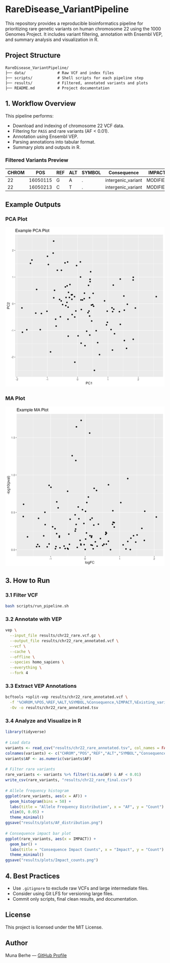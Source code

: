 # RareDisease_VariantPipeline

This repository provides a reproducible bioinformatics pipeline for prioritizing rare genetic variants on human chromosome 22 using the 1000 Genomes Project. It includes variant filtering, annotation with Ensembl VEP, and summary analysis and visualization in R.

## Project Structure

```
RareDisease_VariantPipeline/
├── data/              # Raw VCF and index files
├── scripts/           # Shell scripts for each pipeline step
├── results/           # Filtered, annotated variants and plots
├── README.md          # Project documentation
```

## 1. Workflow Overview

This pipeline performs:

- Download and indexing of chromosome 22 VCF data.
- Filtering for `PASS` and rare variants (AF < 0.01).
- Annotation using Ensembl VEP.
- Parsing annotations into tabular format.
- Summary plots and outputs in R.

### Filtered Variants Preview

| CHROM | POS | REF | ALT | SYMBOL | Consequence | IMPACT | Existing_variation | AF |
|-------|-----|-----|-----|--------|--------------|--------|---------------------|----|
| 22 | 16050115 | G | A | . | intergenic_variant | MODIFIER | . | 0.006 |
| 22 | 16050213 | C | T | . | intergenic_variant | MODIFIER | . | 0.007 |

## Example Outputs

### PCA Plot
![PCA Plot](plots/PCAplot.png)

### MA Plot
![MA Plot](plots/MAplot.png)

## 3. How to Run

### 3.1 Filter VCF

```bash
bash scripts/run_pipeline.sh
```

### 3.2 Annotate with VEP

```bash
vep \
  --input_file results/chr22_rare.vcf.gz \
  --output_file results/chr22_rare_annotated.vcf \
  --vcf \
  --cache \
  --offline \
  --species homo_sapiens \
  --everything \
  --fork 4
```

### 3.3 Extract VEP Annotations

```bash
bcftools +split-vep results/chr22_rare_annotated.vcf \
  -f '%CHROM,%POS,%REF,%ALT,%SYMBOL,%Consequence,%IMPACT,%Existing_variation,%INFO/AF\n' \
  -Ov -o results/chr22_rare_annotated.tsv
```

### 3.4 Analyze and Visualize in R

```r
library(tidyverse)

# Load data
variants <- read_csv("results/chr22_rare_annotated.tsv", col_names = FALSE)
colnames(variants) <- c("CHROM","POS","REF","ALT","SYMBOL","Consequence","IMPACT","Existing_variation","AF")
variants$AF <- as.numeric(variants$AF)

# Filter rare variants
rare_variants <- variants %>% filter(!is.na(AF) & AF < 0.01)
write_csv(rare_variants, "results/chr22_rare_final.csv")

# Allele frequency histogram
ggplot(rare_variants, aes(x = AF)) +
  geom_histogram(bins = 50) +
  labs(title = "Allele Frequency Distribution", x = "AF", y = "Count") +
  xlim(0, 0.05) +
  theme_minimal()
ggsave("results/plots/AF_distribution.png")

# Consequence impact bar plot
ggplot(rare_variants, aes(x = IMPACT)) +
  geom_bar() +
  labs(title = "Consequence Impact Counts", x = "Impact", y = "Count") +
  theme_minimal()
ggsave("results/plots/Impact_counts.png")
```

## 4. Best Practices

- Use `.gitignore` to exclude raw VCFs and large intermediate files.
- Consider using Git LFS for versioning large files.
- Commit only scripts, final clean results, and documentation.

## License

This project is licensed under the MIT License.

## Author

Muna Berhe — [GitHub Profile](https://github.com/munaberhe)

